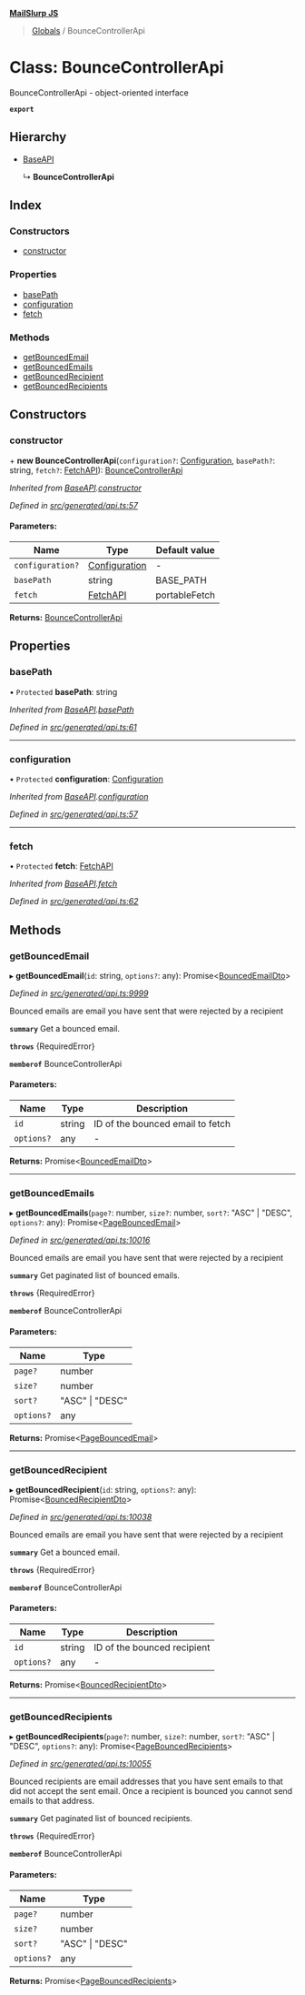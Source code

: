 **[MailSlurp JS](../README.md)**

> [Globals](../README.md) / BounceControllerApi

# Class: BounceControllerApi

BounceControllerApi - object-oriented interface

**`export`** 

## Hierarchy

* [BaseAPI](baseapi.md)

  ↳ **BounceControllerApi**

## Index

### Constructors

* [constructor](bouncecontrollerapi.md#constructor)

### Properties

* [basePath](bouncecontrollerapi.md#basepath)
* [configuration](bouncecontrollerapi.md#configuration)
* [fetch](bouncecontrollerapi.md#fetch)

### Methods

* [getBouncedEmail](bouncecontrollerapi.md#getbouncedemail)
* [getBouncedEmails](bouncecontrollerapi.md#getbouncedemails)
* [getBouncedRecipient](bouncecontrollerapi.md#getbouncedrecipient)
* [getBouncedRecipients](bouncecontrollerapi.md#getbouncedrecipients)

## Constructors

### constructor

\+ **new BounceControllerApi**(`configuration?`: [Configuration](configuration.md), `basePath?`: string, `fetch?`: [FetchAPI](../interfaces/fetchapi.md)): [BounceControllerApi](bouncecontrollerapi.md)

*Inherited from [BaseAPI](baseapi.md).[constructor](baseapi.md#constructor)*

*Defined in [src/generated/api.ts:57](https://github.com/mailslurp/mailslurp-client/blob/ad6aa3d/src/generated/api.ts#L57)*

#### Parameters:

Name | Type | Default value |
------ | ------ | ------ |
`configuration?` | [Configuration](configuration.md) | - |
`basePath` | string | BASE\_PATH |
`fetch` | [FetchAPI](../interfaces/fetchapi.md) | portableFetch |

**Returns:** [BounceControllerApi](bouncecontrollerapi.md)

## Properties

### basePath

• `Protected` **basePath**: string

*Inherited from [BaseAPI](baseapi.md).[basePath](baseapi.md#basepath)*

*Defined in [src/generated/api.ts:61](https://github.com/mailslurp/mailslurp-client/blob/ad6aa3d/src/generated/api.ts#L61)*

___

### configuration

• `Protected` **configuration**: [Configuration](configuration.md)

*Inherited from [BaseAPI](baseapi.md).[configuration](baseapi.md#configuration)*

*Defined in [src/generated/api.ts:57](https://github.com/mailslurp/mailslurp-client/blob/ad6aa3d/src/generated/api.ts#L57)*

___

### fetch

• `Protected` **fetch**: [FetchAPI](../interfaces/fetchapi.md)

*Inherited from [BaseAPI](baseapi.md).[fetch](baseapi.md#fetch)*

*Defined in [src/generated/api.ts:62](https://github.com/mailslurp/mailslurp-client/blob/ad6aa3d/src/generated/api.ts#L62)*

## Methods

### getBouncedEmail

▸ **getBouncedEmail**(`id`: string, `options?`: any): Promise\<[BouncedEmailDto](../interfaces/bouncedemaildto.md)>

*Defined in [src/generated/api.ts:9999](https://github.com/mailslurp/mailslurp-client/blob/ad6aa3d/src/generated/api.ts#L9999)*

Bounced emails are email you have sent that were rejected by a recipient

**`summary`** Get a bounced email.

**`throws`** {RequiredError}

**`memberof`** BounceControllerApi

#### Parameters:

Name | Type | Description |
------ | ------ | ------ |
`id` | string | ID of the bounced email to fetch |
`options?` | any | - |

**Returns:** Promise\<[BouncedEmailDto](../interfaces/bouncedemaildto.md)>

___

### getBouncedEmails

▸ **getBouncedEmails**(`page?`: number, `size?`: number, `sort?`: \"ASC\" \| \"DESC\", `options?`: any): Promise\<[PageBouncedEmail](../interfaces/pagebouncedemail.md)>

*Defined in [src/generated/api.ts:10016](https://github.com/mailslurp/mailslurp-client/blob/ad6aa3d/src/generated/api.ts#L10016)*

Bounced emails are email you have sent that were rejected by a recipient

**`summary`** Get paginated list of bounced emails.

**`throws`** {RequiredError}

**`memberof`** BounceControllerApi

#### Parameters:

Name | Type |
------ | ------ |
`page?` | number |
`size?` | number |
`sort?` | \"ASC\" \| \"DESC\" |
`options?` | any |

**Returns:** Promise\<[PageBouncedEmail](../interfaces/pagebouncedemail.md)>

___

### getBouncedRecipient

▸ **getBouncedRecipient**(`id`: string, `options?`: any): Promise\<[BouncedRecipientDto](../interfaces/bouncedrecipientdto.md)>

*Defined in [src/generated/api.ts:10038](https://github.com/mailslurp/mailslurp-client/blob/ad6aa3d/src/generated/api.ts#L10038)*

Bounced emails are email you have sent that were rejected by a recipient

**`summary`** Get a bounced email.

**`throws`** {RequiredError}

**`memberof`** BounceControllerApi

#### Parameters:

Name | Type | Description |
------ | ------ | ------ |
`id` | string | ID of the bounced recipient |
`options?` | any | - |

**Returns:** Promise\<[BouncedRecipientDto](../interfaces/bouncedrecipientdto.md)>

___

### getBouncedRecipients

▸ **getBouncedRecipients**(`page?`: number, `size?`: number, `sort?`: \"ASC\" \| \"DESC\", `options?`: any): Promise\<[PageBouncedRecipients](../interfaces/pagebouncedrecipients.md)>

*Defined in [src/generated/api.ts:10055](https://github.com/mailslurp/mailslurp-client/blob/ad6aa3d/src/generated/api.ts#L10055)*

Bounced recipients are email addresses that you have sent emails to that did not accept the sent email. Once a recipient is bounced you cannot send emails to that address.

**`summary`** Get paginated list of bounced recipients.

**`throws`** {RequiredError}

**`memberof`** BounceControllerApi

#### Parameters:

Name | Type |
------ | ------ |
`page?` | number |
`size?` | number |
`sort?` | \"ASC\" \| \"DESC\" |
`options?` | any |

**Returns:** Promise\<[PageBouncedRecipients](../interfaces/pagebouncedrecipients.md)>

